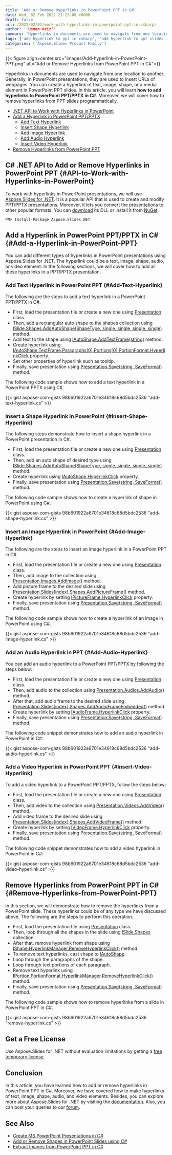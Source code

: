 ```yaml
---
title: 'Add or Remove Hyperlinks in PowerPoint PPT in C#'
date: Wed, 02 Feb 2022 21:25:00 +0000
draft: false
url: /2022/02/02/work-with-hyperlinks-in-powerpoint-ppt-in-csharp/
author: ''Usman Aziz''
summary: 'Hyperlinks in documents are used to navigate from one location to another. Generally, in PowerPoint presentations, they are used to insert URLs of webpages. You can create a hyperlink of text, image, shape, or a media element in PowerPoint PPT slides. In this article, you will learn **how to add hyperlinks to PowerPoint PPT/PPTX in C#**. Moreover, we will cover how to remove hyperlinks from PPT slides programmatically.'
tags: ['add hyperlink to ppt in csharp', 'add hyperlink to ppt slides in csharp', 'add hyperlink to pptx in csharp', 'insert hyperlink to ppt in csharp', 'remove hyperlink from ppt in csharp']
categories: ['Aspose.Slides Product Family']
---
```




{{< figure align=center src="images/Add-hyperlink-in-PowerPoint-PPT.png" alt="Add or Remove Hyperlinks from PowerPoint PPT in C#">}}


Hyperlinks in documents are used to navigate from one location to another. Generally, in PowerPoint presentations, they are used to insert URLs of webpages. You can create a hyperlink of text, image, shape, or a media element in PowerPoint PPT slides. In this article, you will learn **how to add hyperlinks to PowerPoint PPT/PPTX in C#**. Moreover, we will cover how to remove hyperlinks from PPT slides programmatically.

*   [.NET API to Work with Hyperlinks in PowerPoint][1]
*   [Add a Hyperlink in PowerPoint PPT/PPTX][2]
    *   [Add Text Hyperlink][3]
    *   [Insert Shape Hyperlink][4]
    *   [Add Image Hyperlink][5]
    *   [Add Audio Hyperlink][6]
    *   [Insert Video Hyperlink][7]
*   [Remove Hyperlinks from PowerPoint PPT][8]

## C# .NET API to Add or Remove Hyperlinks in PowerPoint PPT {#API-to-Work-with-Hyperlinks-in-PowerPoint}

To work with hyperlinks in PowerPoint presentations, we will use [Aspose.Slides for .NET][9]. It is a popular API that is used to create and modify PPT/PPTX presentations. Moreover, it lets you convert the presentations to other popular formats. You can [download][10] its DLL or install it from [NuGet][11].

```
PM> Install-Package Aspose.Slides.NET 
```

## Add a Hyperlink in PowerPoint PPT/PPTX in C# {#Add-a-Hyperlink-in-PowerPoint-PPT}

You can add different types of hyperlinks in PowerPoint presentations using Aspose.Slides for .NET. The hyperlink could be a text, image, shape, audio, or video element. In the following sections, we will cover how to add all these hyperlinks in a PPT/PPTX presentation.

### Add Text Hyperlink in PowerPoint PPT {#Add-Text-Hyperlink}

The following are the steps to add a text hyperlink in a PowerPoint PPT/PPTX in C#.

*   First, load the presentation file or create a new one using [Presentation][12] class.
*   Then, add a rectangular auto shape to the shapes collection using [ISlide.Shapes.AddAutoShape(ShapeType, single, single, single, single)][13] method.
*   Add text to the shape using [IAutoShape.AddTextFrame(string)][14] method.
*   Create hyperlink using [IAutoShape.TextFrame.Paragraphs\[0\].Portions\[0\].PortionFormat.HyperlinkClick][15] property.
*   Set other properties of hyperlink such as tooltip.
*   Finally, save presentation using [Presentation.Save(string, SaveFormat)][16] method.

The following code sample shows how to add a text hyperlink in a PowerPoint PPTX using C#.

{{< gist aspose-com-gists 98b601922a6701e34618c68d5bdc2536 "add-text-hyperlink.cs" >}}

### Insert a Shape Hyperlink in PowerPoint {#Insert-Shape-Hyperlink}

The following steps demonstrate how to insert a shape hyperlink in a PowerPoint presentation in C#.

*   First, load the presentation file or create a new one using [Presentation][17] class.
*   Then, add an auto shape of desired type using [ISlide.Shapes.AddAutoShape(ShapeType, single, single, single, single)][18] method.
*   Create hyperlink using [IAutoShape.HyperlinkClick][19] property.
*   Finally, save presentation using [Presentation.Save(string, SaveFormat)][20] method.

The following code sample shows how to create a hyperlink of shape in PowerPoint using C#.

{{< gist aspose-com-gists 98b601922a6701e34618c68d5bdc2536 "add-shape-hyperlink.cs" >}}

### Insert an Image Hyperlink in PowerPoint {#Add-Image-Hyperlink}

The following are the steps to insert an image hyperlink in a PowerPoint PPT in C#.

*   First, load the presentation file or create a new one using [Presentation][21] class.
*   Then, add image to the collection using [Presentation.Images.AddImage()][22] method.
*   Add picture frame to the desired slide using [Presentation.Slides\[index\].Shapes.AddPictureFrame()][23] method.
*   Create hyperlink by setting [IPictureFrame.HyperlinkClick][24] property.
*   Finally, save presentation using [Presentation.Save(string, SaveFormat)][25] method.

The following code sample shows how to create a hyperlink of an image in PowerPoint using C#.

{{< gist aspose-com-gists 98b601922a6701e34618c68d5bdc2536 "add-image-hyperlink.cs" >}}

### Add an Audio Hyperlink in PPT {#Add-Audio-Hyperlink}

You can add an audio hyperlink to a PowerPoint PPT/PPTX by following the steps below:

*   First, load the presentation file or create a new one using [Presentation][26] class.
*   Then, add audio to the collection using [Presentation.Audios.AddAudio()][27] method.
*   After that, add audio frame to the desired slide using [Presentation.Slides\[index\].Shapes.AddAudioFrameEmbedded()][28] method.
*   Create hyperlink by setting [IAudioFrame.HyperlinkClick][29] property.
*   Finally, save presentation using [Presentation.Save(string, SaveFormat)][30] method.

The following code snippet demonstrates how to add an audio hyperlink in PowerPoint in C#:

{{< gist aspose-com-gists 98b601922a6701e34618c68d5bdc2536 "add-audio-hyperlink.cs" >}}

### Add a Video Hyperlink in PowerPoint PPT {#Insert-Video-Hyperlink}

To add a video hyperlink to a PowerPoint PPT/PPTX, follow the steps below:

*   First, load the presentation file or create a new one using [Presentation][31] class.
*   Then, add video to the collection using [Presentation.Videos.AddVideo()][32] method.
*   Add video frame to the desired slide using [Presentation.Slides\[index\].Shapes.AddVideoFrame()][33] method.
*   Create hyperlink by setting [IVideoFrame.HyperlinkClick][34] property.
*   Finally, save presentation using [Presentation.Save(string, SaveFormat)][35] method.

The following code snippet demonstrates how to add a video hyperlink in PowerPoint in C#:

{{< gist aspose-com-gists 98b601922a6701e34618c68d5bdc2536 "add-video-hyperlink.cs" >}}

## Remove Hyperlinks from PowerPoint PPT in C# {#Remove-Hyperlinks-from-PowerPoint-PPT}

In this section, we will demonstrate how to remove the hyperlinks from a PowerPoint slide. These hyperlinks could be of any type we have discussed above. The following are the steps to perform this operation.

*   First, load the presentation file using [Presentation][36] class.
*   Then, loop through all the shapes in the slide using [ISlide.Shapes][37] collection.
*   After that, remove hyperlink from shape using [IShape.HyperlinkManager.RemoveHyperlinkClick()][38] method.
*   To remove text hyperlinks, cast shape to [IAutoShape][39].
*   Loop through the paragraphs of the shape.
*   Loop through text portions of each paragraph.
*   Remove text hyperlink using [IPortion.PortionFormat.HyperlinkManager.RemoveHyperlinkClick()][40] method.
*   Finally, save presentation using [Presentation.Save(string, SaveFormat)][41] method.

The following code sample shows how to remove hyperlinks from a slide in PowerPoint PPT in C#.

{{< gist aspose-com-gists 98b601922a6701e34618c68d5bdc2536 "remove-hyperlink.cs" >}}

## Get a Free License

Use Aspose.Slides for .NET without evaluation limitations by getting a [free temporary license][42].

## Conclusion

In this article, you have learned how to add or remove hyperlinks in PowerPoint PPT in C#. Moreover, we have covered how to make hyperlinks of text, image, shape, audio, and video elements. Besides, you can explore more about Aspose.Slides for .NET by visiting the [documentation][43]. Also, you can post your queries to our [forum][44].

## See Also

*   [Create MS PowerPoint Presentations in C#][45]
*   [Add or Remove Shapes in PowerPoint Slides using C#][46]
*   [Extract Images from PowerPoint PPT in C#][47]




[1]: #API-to-Work-with-Hyperlinks-in-PowerPoint
[2]: #Add-a-Hyperlink-in-PowerPoint-PPT
[3]: #Add-Text-Hyperlink
[4]: #Insert-Shape-Hyperlink
[5]: #Add-Image-Hyperlink
[6]: #Add-Audio-Hyperlink
[7]: #Insert-Video-Hyperlink
[8]: #Remove-Hyperlinks-from-PowerPoint-PPT
[9]: https://products.aspose.com/slides/net
[10]: https://downloads.aspose.com/slides/net
[11]: https://www.nuget.org/packages/Aspose.Slides.Net
[12]: https://apireference.aspose.com/slides/net/aspose.slides/presentation
[13]: https://apireference.aspose.com/slides/net/aspose.slides/ishapecollection/methods/addautoshape
[14]: https://apireference.aspose.com/slides/net/aspose.slides/iautoshape/methods/addtextframe
[15]: https://apireference.aspose.com/slides/net/aspose.slides/ihyperlinkcontainer/properties/hyperlinkclick
[16]: https://apireference.aspose.com/slides/net/aspose.slides.presentation/save/methods/5
[17]: https://apireference.aspose.com/slides/net/aspose.slides/presentation
[18]: https://apireference.aspose.com/slides/net/aspose.slides/ishapecollection/methods/addautoshape
[19]: https://apireference.aspose.com/slides/net/aspose.slides/ihyperlinkcontainer/properties/hyperlinkclick
[20]: https://apireference.aspose.com/slides/net/aspose.slides.presentation/save/methods/5
[21]: https://apireference.aspose.com/slides/net/aspose.slides/presentation
[22]: https://apireference.aspose.com/slides/net/aspose.slides.iimagecollection/addimage/methods/2
[23]: https://apireference.aspose.com/slides/net/aspose.slides/ishapecollection/methods/addpictureframe
[24]: https://apireference.aspose.com/slides/net/aspose.slides/ihyperlinkcontainer/properties/hyperlinkclick
[25]: https://apireference.aspose.com/slides/net/aspose.slides.presentation/save/methods/5
[26]: https://apireference.aspose.com/slides/net/aspose.slides/presentation
[27]: https://apireference.aspose.com/slides/net/aspose.slides.iaudiocollection/addaudio/methods/1
[28]: https://apireference.aspose.com/slides/net/aspose.slides/ishapecollection/methods/addaudioframeembedded
[29]: https://apireference.aspose.com/slides/net/aspose.slides/iaudioframe
[30]: https://apireference.aspose.com/slides/net/aspose.slides.presentation/save/methods/5
[31]: https://apireference.aspose.com/slides/net/aspose.slides/presentation
[32]: https://apireference.aspose.com/slides/net/aspose.slides.ivideocollection/addvideo/methods/1
[33]: https://apireference.aspose.com/slides/net/aspose.slides/ishapecollection/methods/addvideoframe
[34]: https://apireference.aspose.com/slides/net/aspose.slides/ivideoframe
[35]: https://apireference.aspose.com/slides/net/aspose.slides.presentation/save/methods/5
[36]: https://apireference.aspose.com/slides/net/aspose.slides/presentation
[37]: https://apireference.aspose.com/slides/net/aspose.slides/ibaseslide/properties/shapes
[38]: https://apireference.aspose.com/slides/net/aspose.slides/ihyperlinkmanager/methods/removehyperlinkclick
[39]: https://apireference.aspose.com/slides/net/aspose.slides/iautoshape
[40]: https://apireference.aspose.com/slides/net/aspose.slides/ihyperlinkmanager/methods/removehyperlinkclick
[41]: https://apireference.aspose.com/slides/net/aspose.slides.presentation/save/methods/5
[42]: https://purchase.aspose.com/temporary-license
[43]: https://docs.aspose.com/slides/net
[44]: https://forum.aspose.com/
[45]: https://blog.aspose.com/2020/12/04/create-powerpoint-presentations-in-csharp/
[46]: https://blog.aspose.com/2020/12/24/add-shapes-to-powerpoint-slides-in-csharp/
[47]: https://blog.aspose.com/2022/01/13/extract-images-from-ppt-in-csharp-net/




